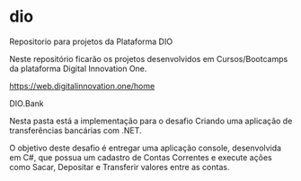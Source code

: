 # dio
Repositorio para projetos da Plataforma DIO

Neste repositório ficarão os projetos desenvolvidos em Cursos/Bootcamps da plataforma Digital Innovation One.

https://web.digitalinnovation.one/home

DIO.Bank

Nesta pasta está a implementação para o desafio Criando uma aplicação de transferências bancárias com .NET.

O objetivo deste desafio é entregar uma aplicação console, desenvolvida em C#, que possua um cadastro de Contas Correntes e execute ações como Sacar, Depositar e Transferir valores entre as contas.

